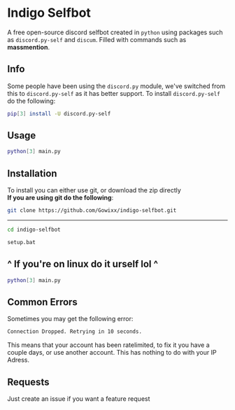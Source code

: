 
# Indigo Selfbot
A free open-source discord selfbot created in `python` using packages such as `discord.py-self` and `discum`. Filled with commands such as **massmention**.

## Info
Some people have been using the `discord.py` module, we've switched from this to `discord.py-self` as it has better support.
To install `discord.py-self` do the following:
```bash
pip[3] install -U discord.py-self
```

## Usage

```bash
python[3] main.py
```
## Installation

To install you can either use git, or download the zip directly \
**If you are using git do the following**:
```bash
git clone https://github.com/Gowixx/indigo-selfbot.git
```
----
```bash
cd indigo-selfbot
```

```bash
setup.bat
```
^ If you're on linux do it urself lol ^
---
```bash
python[3] main.py
```

## Common Errors
Sometimes you may get the following error: 
```bash
Connection Dropped. Retrying in 10 seconds.
```
This means that your account has been ratelimited, to fix it you have a couple days, or use another account. This has nothing to do with your IP Adress.

## Requests
Just create an issue if you want a feature request
